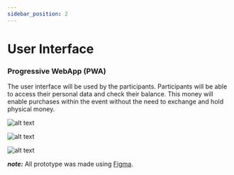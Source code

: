 ```yaml
---
sidebar_position: 2
---
```


# User Interface
### Progressive WebApp (PWA)

The user interface will be used by the participants. Participants will be able to access their personal data and check their balance. This money will enable purchases within the event without the need to exchange and hold physical money.

![alt text](@site/static/img/Prototype/UserInterface/UserInterfacePrototype1.png)

![alt text](@site/static/img/Prototype/UserInterface/UserInterfacePrototype2.png)

![alt text](@site/static/img/Prototype/UserInterface/UserInterfacePrototype3.png)

<!-- ![alt text](img/userInterfaceMoneyAccount.png) -->

<!-- Lead participants, in this case associated with the scouting event, who are responsible for younger scouts, will be able to receive notifications if one of their charges is admitted to the infirmary. -->

<!-- ![alt text](img/userInterfaceInfirmaryNotification.png) -->

**_note:_**  All prototype was made using [Figma](https://www.figma.com). 